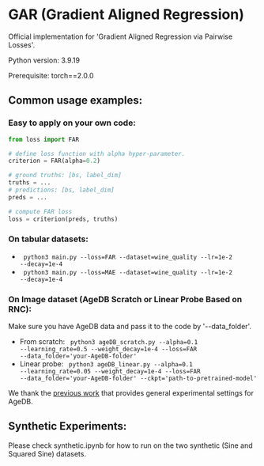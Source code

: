 # GAR (Gradient Aligned Regression)
Official implementation for 'Gradient Aligned Regression via Pairwise Losses'.

Python version: 3.9.19

Prerequisite: torch==2.0.0 

## Common usage examples:
### Easy to apply on your own code:

```python
from loss import FAR

# define loss function with alpha hyper-parameter.
criterion = FAR(alpha=0.2)

# ground truths: [bs, label_dim]
truths = ...
# predictions: [bs, label_dim]
preds = ...

# compute FAR loss
loss = criterion(preds, truths)
```
### On tabular datasets:
- <code> python3 main.py --loss=FAR --dataset=wine_quality --lr=1e-2 --decay=1e-4 </code>
- <code> python3 main.py --loss=MAE --dataset=wine_quality --lr=1e-2 --decay=1e-4 </code>

### On Image dataset (AgeDB Scratch or Linear Probe Based on RNC):
Make sure you have AgeDB data and pass it to the code by '--data_folder'.
- From scratch:  <code> python3 ageDB_scratch.py --alpha=0.1 --learning_rate=0.5 --weight_decay=1e-4 --loss=FAR --data_folder='your-AgeDB-folder' </code>
- Linear probe:  <code> python3 ageDB_linear.py --alpha=0.1 --learning_rate=0.05 --weight_decay=1e-4 --loss=FAR --data_folder='your-AgeDB-folder' --ckpt='path-to-pretrained-model' </code>

We thank the <a href="https://github.com/kaiwenzha/Rank-N-Contrast">previous work</a> that provides general experimental settings for AgeDB.

## Synthetic Experiments:
Please check synthetic.ipynb for how to run on the two synthetic (Sine and Squared Sine) datasets. 


